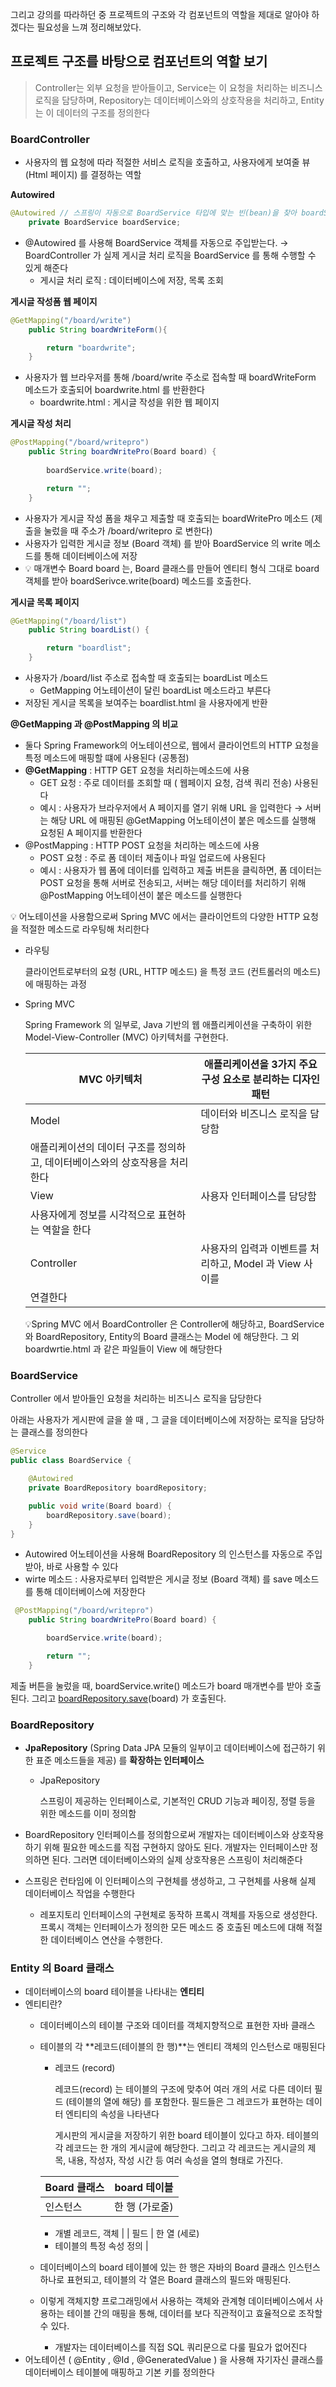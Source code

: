 그리고 강의를 따라하던 중 프로젝트의 구조와 각 컴포넌트의 역할을 제대로 알아야 하겠다는 필요성을 느껴 정리해보았다.

## 프로젝트 구조를 바탕으로 컴포넌트의 역할 보기

> Controller는 외부 요청을 받아들이고, Service는 이 요청을 처리하는 비즈니스 로직을 담당하며, Repository는 데이터베이스와의 상호작용을 처리하고, Entity는 이 데이터의 구조를 정의한다

### BoardController

- 사용자의 웹 요청에 따라 적절한 서비스 로직을 호출하고, 사용자에게 보여줄 뷰 (Html 페이지) 를 결정하는 역할

**Autowired**

```java
@Autowired // 스프링이 자동으로 BoardService 타입에 맞는 빈(bean)을 찾아 boardService 참조변수를 할당함
    private BoardService boardService; 

```

- @Autowired 를 사용해 BoardService 객체를 자동으로 주입받는다. → BoardController 가 실제 게시글 처리 로직을 BoardService 를 통해 수행할 수 있게 해준다
    - 게시글 처리 로직 : 데이터베이스에 저장, 목록 조회

**게시글 작성폼 웹 페이지**

```java
@GetMapping("/board/write") 
    public String boardWriteForm(){

        return "boardwrite"; 
    }
```

- 사용자가 웹 브라우저를 통해 /board/write 주소로 접속할 때 boardWriteForm 메소드가 호출되어 boardwrite.html 를 반환한다
    - boardwrite.html : 게시글 작성을 위한 웹 페이지

**게시글 작성 처리**

```java
@PostMapping("/board/writepro") 
    public String boardWritePro(Board board) {
        
        boardService.write(board);

        return "";
    }
```

- 사용자가 게시글 작성 폼을 채우고 제출할 때 호출되는 boardWritePro 메소드 (제출을 눌렀을 때 주소가 /board/writepro 로 변한다)
- 사용자가 입력한 게시글 정보 (Board 객체) 를 받아 BoardService 의 write 메소드를 통해 데이터베이스에 저장
- 💡 매개변수 Board board 는, Board 클래스를 만들어 엔티티 형식 그대로 board 객체를 받아 boardSerivce.write(board) 메소드를 호출한다.

**게시글 목록 페이지**

```java
@GetMapping("/board/list")
    public String boardList() {

        return "boardlist";
    }
```

- 사용자가 /board/list 주소로 접속할 때 호출되는 boardList 메소드
    - GetMapping 어노테이션이 달린 boardList 메소드라고 부른다
- 저장된 게시글 목록을 보여주는 boardlist.html 을 사용자에게 반환

**@GetMapping 과 @PostMapping 의 비교**

- 둘다 Spring Framework의 어노테이션으로, 웹에서 클라이언트의 HTTP 요청을 특정 메소드에 매핑할 떄에 사용된다 (공통점)
- **@GetMapping** : HTTP GET 요청을 처리하는메소드에 사용
    - GET 요청 : 주로 데이터를 조회할 때 ( 웹페이지 요청, 검색 쿼리 전송) 사용된다
    - 예시 : 사용자가 브라우저에서 A 페이지를 열기 위해 URL 을 입력한다 → 서버는 해당 URL 에 매핑된 @GetMapping 어노테이션이 붙은 메소드를 실행해 요청된 A 페이지를 반환한다
- @PostMapping : HTTP POST 요청을 처리하는 메소드에 사용
    - POST 요청 : 주로 폼 데이터 제출이나 파일 업로드에 사용된다
    - 예시 : 사용자가 웹 폼에 데이터를 입력하고 제출 버튼을 클릭하면, 폼 데이터는 POST 요청을 통해 서버로 전송되고, 서버는 해당 데이터를 처리하기 위해 @PostMapping 어노테이션이 붙은 메소드를 실행한다

<aside> 💡 어노테이션을 사용함으로써 Spring MVC 에서는 클라이언트의 다양한 HTTP 요청을 적절한 메소드로 라우팅해 처리한다

</aside>

- 라우팅
    
    클라이언트로부터의 요청 (URL, HTTP 메소드) 을 특정 코드 (컨트롤러의 메소드) 에 매핑하는 과정
    
- Spring MVC
    
    Spring Framework 의 일부로, Java 기반의 웹 애플리케이션을 구축하이 위한 Model-View-Controller (MVC) 아키텍처를 구현한다.
    
    |MVC 아키텍처|애플리케이션을 3가지 주요 구성 요소로 분리하는 디자인 패턴|
    |---|---|
    |Model|데이터와 비즈니스 로직을 담당함|
    |애플리케이션의 데이터 구조를 정의하고, 데이터베이스와의 상호작용을 처리한다||
    |View|사용자 인터페이스를 담당함|
    |사용자에게 정보를 시각적으로 표현하는 역할을 한다||
    |Controller|사용자의 입력과 이벤트를 처리하고, Model 과 View 사이를|
    |연결한다||
    
    💡Spring MVC 에서 BoardController 은 Controller에 해당하고, BoardService와 BoardRepository, Entity의 Board 클래스는 Model 에 해당한다. 그 외 boardwrtie.html 과 같은 파일들이 View 에 해당한다
    

### BoardService

Controller 에서 받아들인 요청을 처리하는 비즈니스 로직을 담당한다

아래는 사용자가 게시판에 글을 쓸 때 , 그 글을 데이터베이스에 저장하는 로직을 담당하는 클래스를 정의한다

```java
@Service
public class BoardService {

    @Autowired
    private BoardRepository boardRepository;

    public void write(Board board) {
        boardRepository.save(board);
    }
}
```

- Autowired 어노테이션을 사용해 BoardRepository 의 인스턴스를 자동으로 주입받아, 바로 사용할 수 있다
- wirte 메소드 : 사용자로부터 입력받은 게시글 정보 (Board 객체) 를 save 메소드를 통해 데이터베이스에 저장한다

```java
 @PostMapping("/board/writepro") 
    public String boardWritePro(Board board) {

        boardService.write(board);

        return "";
    }
```

제출 버튼을 눌렀을 때, boardService.write() 메소드가 board 매개변수를 받아 호출된다. 그리고 [boardRepository.save](http://boardRepository.save)(board) 가 호출된다.

### BoardRepository

- **JpaRepository** (Spring Data JPA 모듈의 일부이고 데이터베이스에 접근하기 위한 표준 메소드들을 제공) 를 **확장하는 인터페이스**
    
    - JpaRepository
        
        스프링이 제공하는 인터페이스로, 기본적인 CRUD 기능과 페이징, 정렬 등을 위한 메소드를 이미 정의함
        
- BoardRepository 인터페이스를 정의함으로써 개발자는 데이터베이스와 상호작용하기 위해 필요한 메소드를 직접 구현하지 않아도 된다. 개발자는 인터페이스만 정의하면 된다. 그러면 데이터베이스와의 실제 상호작용은 스프링이 처리해준다
    
- 스프링은 런타임에 이 인터페이스의 구현체를 생성하고, 그 구현체를 사용해 실제 데이터베이스 작업을 수행한다
    
    - 레포지토리 인터페이스의 구현체로 동작하 프록시 객체를 자동으로 생성한다. 프록시 객체는 인터페이스가 정의한 모든 메소드 중 호출된 메소드에 대해 적절한 데이터베이스 연산을 수행한다.

### Entity 의 Board 클래스

- 데이터베이스의 board 테이블을 나타내는 **엔티티**
- 엔티티란?
    - 데이터베이스의 테이블 구조와 데이터를 객체지향적으로 표현한 자바 클래스
        
    - 테이블의 각 **레코드(테이블의 한 행)**는 엔티티 객체의 인스턴스로 매핑된다
        
        - 레코드 (record)
            
            레코드(record) 는 테이블의 구조에 맞추어 여러 개의 서로 다른 데이터 필드 (테이블의 열에 해당) 를 포함한다. 필드들은 그 레코드가 표현하는 데이터 엔티티의 속성을 나타낸다
            
            게시판의 게시글을 저장하기 위한 board 테이블이 있다고 하자. 테이블의 각 레코드는 한 개의 게시글에 해당한다. 그리고 각 레코드는 게시글의 제목, 내용, 작성자, 작성 시간 등 여러 속성을 열의 형태로 가진다.
            
        
        |Board 클래스|board 테이블|
        |---|---|
        |인스턴스|한 행 (가로줄)|
        
        - 개별 레코드, 객체 | | 필드 | 한 열 (세로)
        - 테이블의 특정 속성 정의 |
    - 데이터베이스의 board 테이블에 있는 한 행은 자바의 Board 클래스 인스턴스 하나로 표현되고, 테이블의 각 열은 Board 클래스의 필드와 매핑된다.
        
    - 이렇게 객체지향 프로그래밍에서 사용하는 객체와 관계형 데이터베이스에서 사용하는 테이블 간의 매핑을 통해, 데이터를 보다 직관적이고 효율적으로 조작할 수 있다.
        
        - 개발자는 데이터베이스를 직접 SQL 쿼리문으로 다룰 필요가 없어진다
- 어노테이션 ( @Entity , @Id , @GeneratedValue ) 을 사용해 자기자신 클래스를 데이터베이스 테이블에 매핑하고 기본 키를 정의한다